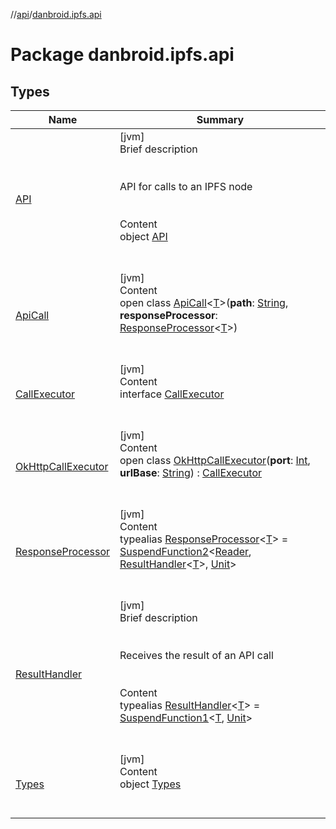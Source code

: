 //[api](../index.md)/[danbroid.ipfs.api](index.md)



# Package danbroid.ipfs.api  


## Types  
  
|  Name|  Summary| 
|---|---|
| [API](-a-p-i/index.md)| [jvm]  <br>Brief description  <br><br><br>API for calls to an IPFS node<br><br>  <br>Content  <br>object [API](-a-p-i/index.md)  <br><br><br>
| [ApiCall](-api-call/index.md)| [jvm]  <br>Content  <br>open class [ApiCall](-api-call/index.md)<[T](-api-call/index.md)>(**path**: [String](https://kotlinlang.org/api/latest/jvm/stdlib/kotlin/-string/index.html), **responseProcessor**: [ResponseProcessor](index.md#danbroid.ipfs.api/ResponseProcessor///PointingToDeclaration/)<[T](-api-call/index.md)>)  <br><br><br>
| [CallExecutor](-call-executor/index.md)| [jvm]  <br>Content  <br>interface [CallExecutor](-call-executor/index.md)  <br><br><br>
| [OkHttpCallExecutor](-ok-http-call-executor/index.md)| [jvm]  <br>Content  <br>open class [OkHttpCallExecutor](-ok-http-call-executor/index.md)(**port**: [Int](https://kotlinlang.org/api/latest/jvm/stdlib/kotlin/-int/index.html), **urlBase**: [String](https://kotlinlang.org/api/latest/jvm/stdlib/kotlin/-string/index.html)) : [CallExecutor](-call-executor/index.md)  <br><br><br>
| [ResponseProcessor](index.md#danbroid.ipfs.api/ResponseProcessor///PointingToDeclaration/)| [jvm]  <br>Content  <br>typealias [ResponseProcessor](index.md#danbroid.ipfs.api/ResponseProcessor///PointingToDeclaration/)<[T](index.md#danbroid.ipfs.api/ResponseProcessor///PointingToDeclaration/)> = [SuspendFunction2](https://kotlinlang.org/api/latest/jvm/stdlib/kotlin.coroutines/-suspend-function2/index.html)<[Reader](https://docs.oracle.com/javase/8/docs/api/java/io/Reader.html), [ResultHandler](index.md#danbroid.ipfs.api/ResultHandler///PointingToDeclaration/)<[T](index.md#danbroid.ipfs.api/ResponseProcessor///PointingToDeclaration/)>, [Unit](https://kotlinlang.org/api/latest/jvm/stdlib/kotlin/-unit/index.html)>  <br><br><br>
| [ResultHandler](index.md#danbroid.ipfs.api/ResultHandler///PointingToDeclaration/)| [jvm]  <br>Brief description  <br><br><br>Receives the result of an API call<br><br>  <br>Content  <br>typealias [ResultHandler](index.md#danbroid.ipfs.api/ResultHandler///PointingToDeclaration/)<[T](index.md#danbroid.ipfs.api/ResultHandler///PointingToDeclaration/)> = [SuspendFunction1](https://kotlinlang.org/api/latest/jvm/stdlib/kotlin.coroutines/-suspend-function1/index.html)<[T](index.md#danbroid.ipfs.api/ResultHandler///PointingToDeclaration/), [Unit](https://kotlinlang.org/api/latest/jvm/stdlib/kotlin/-unit/index.html)>  <br><br><br>
| [Types](-types/index.md)| [jvm]  <br>Content  <br>object [Types](-types/index.md)  <br><br><br>


